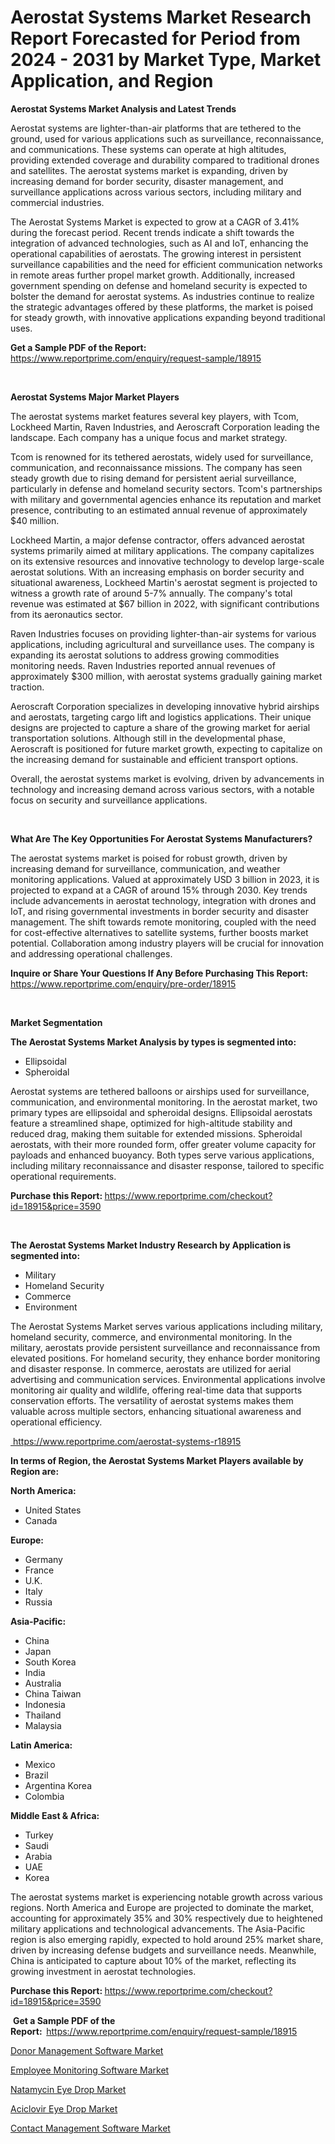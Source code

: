 <p><h1>Aerostat Systems Market Research Report Forecasted for Period from 2024 -  2031 by Market Type, Market Application, and Region</h1></p><p><strong>Aerostat Systems Market Analysis and Latest Trends</strong></p>
<p><p>Aerostat systems are lighter-than-air platforms that are tethered to the ground, used for various applications such as surveillance, reconnaissance, and communications. These systems can operate at high altitudes, providing extended coverage and durability compared to traditional drones and satellites. The aerostat systems market is expanding, driven by increasing demand for border security, disaster management, and surveillance applications across various sectors, including military and commercial industries.</p><p>The Aerostat Systems Market is expected to grow at a CAGR of 3.41% during the forecast period. Recent trends indicate a shift towards the integration of advanced technologies, such as AI and IoT, enhancing the operational capabilities of aerostats. The growing interest in persistent surveillance capabilities and the need for efficient communication networks in remote areas further propel market growth. Additionally, increased government spending on defense and homeland security is expected to bolster the demand for aerostat systems. As industries continue to realize the strategic advantages offered by these platforms, the market is poised for steady growth, with innovative applications expanding beyond traditional uses.</p></p>
<p><strong>Get a Sample PDF of the Report:&nbsp;</strong> <a href="https://www.reportprime.com/enquiry/request-sample/18915?utm_campaign=104&utm_medium=2&utm_source=Github&utm_content=ia&utm_term=22112024&utm_id=aerostat-systems">https://www.reportprime.com/enquiry/request-sample/18915</a></p>
<p>&nbsp;</p>
<p><strong>Aerostat Systems Major Market Players</strong></p>
<p><p>The aerostat systems market features several key players, with Tcom, Lockheed Martin, Raven Industries, and Aeroscraft Corporation leading the landscape. Each company has a unique focus and market strategy.</p><p>Tcom is renowned for its tethered aerostats, widely used for surveillance, communication, and reconnaissance missions. The company has seen steady growth due to rising demand for persistent aerial surveillance, particularly in defense and homeland security sectors. Tcom's partnerships with military and governmental agencies enhance its reputation and market presence, contributing to an estimated annual revenue of approximately $40 million.</p><p>Lockheed Martin, a major defense contractor, offers advanced aerostat systems primarily aimed at military applications. The company capitalizes on its extensive resources and innovative technology to develop large-scale aerostat solutions. With an increasing emphasis on border security and situational awareness, Lockheed Martin's aerostat segment is projected to witness a growth rate of around 5-7% annually. The company's total revenue was estimated at $67 billion in 2022, with significant contributions from its aeronautics sector.</p><p>Raven Industries focuses on providing lighter-than-air systems for various applications, including agricultural and surveillance uses. The company is expanding its aerostat solutions to address growing commodities monitoring needs. Raven Industries reported annual revenues of approximately $300 million, with aerostat systems gradually gaining market traction.</p><p>Aeroscraft Corporation specializes in developing innovative hybrid airships and aerostats, targeting cargo lift and logistics applications. Their unique designs are projected to capture a share of the growing market for aerial transportation solutions. Although still in the developmental phase, Aeroscraft is positioned for future market growth, expecting to capitalize on the increasing demand for sustainable and efficient transport options.</p><p>Overall, the aerostat systems market is evolving, driven by advancements in technology and increasing demand across various sectors, with a notable focus on security and surveillance applications.</p></p>
<p>&nbsp;</p>
<p><strong>What Are The Key Opportunities For Aerostat Systems Manufacturers?</strong></p>
<p><p>The aerostat systems market is poised for robust growth, driven by increasing demand for surveillance, communication, and weather monitoring applications. Valued at approximately USD 3 billion in 2023, it is projected to expand at a CAGR of around 15% through 2030. Key trends include advancements in aerostat technology, integration with drones and IoT, and rising governmental investments in border security and disaster management. The shift towards remote monitoring, coupled with the need for cost-effective alternatives to satellite systems, further boosts market potential. Collaboration among industry players will be crucial for innovation and addressing operational challenges.</p></p>
<p><strong>Inquire or Share Your Questions If Any Before Purchasing This Report:</strong> <a href="https://www.reportprime.com/enquiry/pre-order/18915?utm_campaign=104&utm_medium=2&utm_source=Github&utm_content=ia&utm_term=22112024&utm_id=aerostat-systems">https://www.reportprime.com/enquiry/pre-order/18915</a></p>
<p>&nbsp;</p>
<p><strong>Market Segmentation</strong></p>
<p><strong>The Aerostat Systems Market Analysis by types is segmented into:</strong></p>
<p><ul><li>Ellipsoidal</li><li>Spheroidal</li></ul></p>
<p><p>Aerostat systems are tethered balloons or airships used for surveillance, communication, and environmental monitoring. In the aerostat market, two primary types are ellipsoidal and spheroidal designs. Ellipsoidal aerostats feature a streamlined shape, optimized for high-altitude stability and reduced drag, making them suitable for extended missions. Spheroidal aerostats, with their more rounded form, offer greater volume capacity for payloads and enhanced buoyancy. Both types serve various applications, including military reconnaissance and disaster response, tailored to specific operational requirements.</p></p>
<p><strong>Purchase this Report:&nbsp;</strong><a href="https://www.reportprime.com/checkout?id=18915&price=3590&utm_campaign=104&utm_medium=2&utm_source=Github&utm_content=ia&utm_term=22112024&utm_id=aerostat-systems">https://www.reportprime.com/checkout?id=18915&price=3590</a></p>
<p>&nbsp;</p>
<p><strong>The Aerostat Systems Market Industry Research by Application is segmented into:</strong></p>
<p><ul><li>Military</li><li>Homeland Security</li><li>Commerce</li><li>Environment</li></ul></p>
<p><p>The Aerostat Systems Market serves various applications including military, homeland security, commerce, and environmental monitoring. In the military, aerostats provide persistent surveillance and reconnaissance from elevated positions. For homeland security, they enhance border monitoring and disaster response. In commerce, aerostats are utilized for aerial advertising and communication services. Environmental applications involve monitoring air quality and wildlife, offering real-time data that supports conservation efforts. The versatility of aerostat systems makes them valuable across multiple sectors, enhancing situational awareness and operational efficiency.</p></p>
<p><a href="https://www.reportprime.com/aerostat-systems-r18915?utm_campaign=104&utm_medium=2&utm_source=Github&utm_content=ia&utm_term=22112024&utm_id=aerostat-systems">&nbsp;https://www.reportprime.com/aerostat-systems-r18915</a></p>
<p><strong>In terms of Region, the Aerostat Systems Market Players available by Region are:</strong></p>
<p>
    <p> <strong> North America: </strong>
        <ul>
            <li>United States</li>
            <li>Canada</li>
        </ul>
        </p> 
    <p> <strong> Europe: </strong>
        <ul>
            <li>Germany</li>
            <li>France</li>
            <li>U.K.</li>
            <li>Italy</li>
            <li>Russia</li>
        </ul>
        </p> 
    <p> <strong> Asia-Pacific: </strong>
        <ul>
            <li>China</li>
            <li>Japan</li>
            <li>South Korea</li>
            <li>India</li>
            <li>Australia</li>
            <li>China Taiwan</li>
            <li>Indonesia</li>
            <li>Thailand</li>
            <li>Malaysia</li>
        </ul>
        </p> 
    <p> <strong> Latin America: </strong>
        <ul>
            <li>Mexico</li>
            <li>Brazil</li>
            <li>Argentina Korea</li>
            <li>Colombia</li>
        </ul>
        </p> 
    <p> <strong> Middle East & Africa: </strong>
        <ul>
            <li>Turkey</li>
            <li>Saudi</li>
            <li>Arabia</li>
            <li>UAE</li>
            <li>Korea</li>
        </ul>
    </p>
    </p>
<p><p>The aerostat systems market is experiencing notable growth across various regions. North America and Europe are projected to dominate the market, accounting for approximately 35% and 30% respectively due to heightened military applications and technological advancements. The Asia-Pacific region is also emerging rapidly, expected to hold around 25% market share, driven by increasing defense budgets and surveillance needs. Meanwhile, China is anticipated to capture about 10% of the market, reflecting its growing investment in aerostat technologies.</p></p>
<p><strong>Purchase this Report: </strong><a href="https://www.reportprime.com/checkout?id=18915&price=3590&utm_campaign=104&utm_medium=2&utm_source=Github&utm_content=ia&utm_term=22112024&utm_id=aerostat-systems">https://www.reportprime.com/checkout?id=18915&price=3590</a></p>
<p>&nbsp;<strong>Get a Sample PDF of the Report:&nbsp;&nbsp;</strong><a href="https://www.reportprime.com/enquiry/request-sample/18915?utm_campaign=104&utm_medium=2&utm_source=Github&utm_content=ia&utm_term=22112024&utm_id=aerostat-systems">https://www.reportprime.com/enquiry/request-sample/18915</a></p>
<p><strong></strong></p>
<p><p><a href="https://www.linkedin.com/pulse/technology-functions-growth-donor-management-software-dhbje?utm_campaign=104&utm_medium=2&utm_source=Github&utm_content=ia&utm_term=22112024&utm_id=aerostat-systems">Donor Management Software Market</a></p><p><a href="https://www.linkedin.com/pulse/thorough-scrutiny-employee-monitoring-software-market-3wt4e?utm_campaign=104&utm_medium=2&utm_source=Github&utm_content=ia&utm_term=22112024&utm_id=aerostat-systems">Employee Monitoring Software Market</a></p><p><a href="https://issuu.com/reportprime-2/docs/natamycin-eye-drop-market-size-2030_336f00cce0bf62?utm_campaign=104&utm_medium=2&utm_source=Github&utm_content=ia&utm_term=22112024&utm_id=aerostat-systems">Natamycin Eye Drop Market</a></p><p><a href="https://issuu.com/reportprime-2/docs/aciclovir-eye-drop-market-size-2030_5e10c5eee25ebe?utm_campaign=104&utm_medium=2&utm_source=Github&utm_content=ia&utm_term=22112024&utm_id=aerostat-systems">Aciclovir Eye Drop Market</a></p><p><a href="https://www.linkedin.com/pulse/market-insights-contact-management-software-11-cagr-from-2024-0u7qe?utm_campaign=104&utm_medium=2&utm_source=Github&utm_content=ia&utm_term=22112024&utm_id=aerostat-systems">Contact Management Software Market</a></p></p>